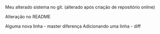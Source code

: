 Meu alterado sistema no git. (alterado após criação de repositório online)

Alteração no README


Alguma nova linha - master diferença
Adicionando uma linha - diff